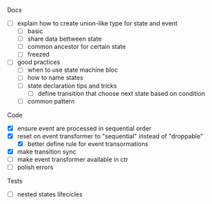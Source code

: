 Docs
* [ ] explain how to create union-like type for state and event
  * [ ] basic
  * [ ] share data bettween state
  * [ ] common ancestor for certain state
  * [ ] freezed
* [ ] good practices
  - [ ] when to use state machine bloc
  - [ ] how to name states
  - [ ] state declaration tips and tricks
    - [ ] define transition that choose next state based on condition
  - [ ] common pattern

Code
* [X] ensure event are processed in sequential order
* [X] reset on event transformer to "sequential" instead of "droppable"
  - [X] better define rule for event transormations
* [X] make transition sync
* [ ] make event transformer available in ctr
* [ ] polish errors

Tests
* [ ] nested states lifecicles


